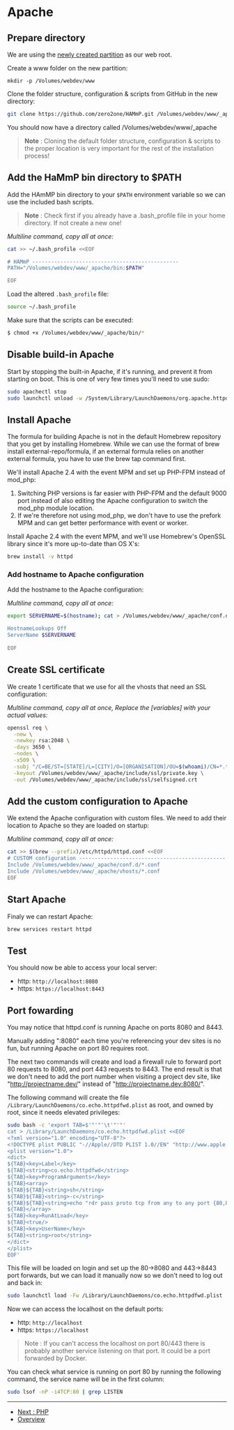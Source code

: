 # Apache

##	Prepare directory

We are using the [newly created partition](./Preparation.md#create-case-sensitive-partition)
as our web root.

Create a www folder on the new partition:

```bash
mkdir -p /Volumes/webdev/www
```

Clone the folder structure, configuration & scripts from GitHub in the new 
directory:

```bash
git clone https://github.com/zero2one/HAMmP.git /Volumes/webdev/www/_apache
```

You should now have a directory called /Volumes/webdev/www/_apache

> **Note** : Cloning the default folder structure, configuration & scripts to 
> the proper location is very important for the rest of the installation 
> process!

## Add the HaMmP bin directory to $PATH

Add the HAmMP bin directory to your `$PATH` environment variable so we can use 
the included bash scripts.

> **Note** : Check first if you already have a .bash_profile file in your home 
directory. If not create a new one!

_Multiline command, copy all at once:_

```bash
cat >> ~/.bash_profile <<EOF

# HAMmP -----------------------------------------------
PATH="/Volumes/webdev/www/_apache/bin:$PATH"

EOF
```

Load the altered `.bash_profile` file:

```bash
source ~/.bash_profile
```

Make sure that the scripts can be executed:

```bash
$ chmod +x /Volumes/webdev/www/_apache/bin/*
```

##	Disable build-in Apache

Start by stopping the built-in Apache, if it's running, and prevent it from 
starting on boot. This is one of very few times you'll need to use sudo:

```bash
sudo apachectl stop
sudo launchctl unload -w /System/Library/LaunchDaemons/org.apache.httpd.plist 2>/dev/null
```

## Install Apache

The formula for building Apache is not in the default Homebrew repository 
that you get by installing Homebrew. While we can use the format of brew 
install external-repo/formula, if an external formula relies on another 
external formula, you have to use the brew tap command first.

We'll install Apache 2.4 with the event MPM and set up PHP-FPM instead of 
mod_php:

1. Switching PHP versions is far easier with PHP-FPM and the default 9000 
   port instead of also editing the Apache configuration to switch the 
   mod_php module location.
2. If we're therefore not using mod_php, we don't have to use the prefork MPM 
   and can get better performance with event or worker.

Install Apache 2.4 with the event MPM, and we'll use Homebrew's OpenSSL 
library since it's more up-to-date than OS X's:

```bash
brew install -v httpd
```

### Add hostname to Apache configuration

Add the hostname to the Apache configuration:

_Multiline command, copy all at once:_

```bash
export SERVERNAME=$(hostname); cat > /Volumes/webdev/www/_apache/conf.d/hostname.conf <<EOF

HostnameLookups Off
ServerName $SERVERNAME
 
EOF
```

## Create SSL certificate

We create 1 certificate that we use for all the vhosts that need an SSL 
configuration:

_Multiline command, copy all at once, Replace the [variables] with your actual
values:_

```bash
openssl req \
  -new \
  -newkey rsa:2048 \
  -days 3650 \
  -nodes \
  -x509 \
  -subj "/C=BE/ST=[STATE]/L=[CITY]/O=[ORGANISATION]/OU=$(whoami)/CN=*.test" \
  -keyout /Volumes/webdev/www/_apache/include/ssl/private.key \
  -out /Volumes/webdev/www/_apache/include/ssl/selfsigned.crt
```

## Add the custom configuration to Apache

We extend the Apache configuration with custom files. We need to add their 
location to Apache so they are loaded on startup:

_Multiline command, copy all at once:_

```bash
cat >> $(brew --prefix)/etc/httpd/httpd.conf <<EOF
# CUSTOM configuration -----------------------------------------------
Include /Volumes/webdev/www/_apache/conf.d/*.conf
Include /Volumes/webdev/www/_apache/vhosts/*.conf
EOF
```

## Start Apache

Finaly we can restart Apache:

```bash
brew services restart httpd
```

## Test

You should now be able to access your local server:

* http: `http://localhost:8080`
* https: `https://localhost:8443`

## Port fowarding

You may notice that httpd.conf is running Apache on ports 8080 and 8443.

Manually adding ":8080" each time you're referencing your dev sites is no fun, 
but running Apache on port 80 requires root.

The next two commands will create and load a firewall rule to forward port 80 
requests to 8080, and port 443 requests to 8443. The end result is that we 
don't need to add the port number when visiting a project dev site, like 
"http://projectname.dev/" instead of "http://projectname.dev:8080/".

The following command will create the file 
`/Library/LaunchDaemons/co.echo.httpdfwd.plist` as root, and owned by root, 
since it needs elevated privileges:

```bash
sudo bash -c 'export TAB=$'"'"'\t'"'"'
cat > /Library/LaunchDaemons/co.echo.httpdfwd.plist <<EOF
<?xml version="1.0" encoding="UTF-8"?>
<!DOCTYPE plist PUBLIC "-//Apple//DTD PLIST 1.0//EN" "http://www.apple.com/DTDs/PropertyList-1.0.dtd">
<plist version="1.0">
<dict>
${TAB}<key>Label</key>
${TAB}<string>co.echo.httpdfwd</string>
${TAB}<key>ProgramArguments</key>
${TAB}<array>
${TAB}${TAB}<string>sh</string>
${TAB}${TAB}<string>-c</string>
${TAB}${TAB}<string>echo "rdr pass proto tcp from any to any port {80,8080} -> 127.0.0.1 port 8080" | pfctl -a "com.apple/260.HttpFwdFirewall" -Ef - &amp;&amp; echo "rdr pass proto tcp from any to any port {443,8443} -> 127.0.0.1 port 8443" | pfctl -a "com.apple/261.HttpFwdFirewall" -Ef - &amp;&amp; sysctl -w net.inet.ip.forwarding=1</string>
${TAB}</array>
${TAB}<key>RunAtLoad</key>
${TAB}<true/>
${TAB}<key>UserName</key>
${TAB}<string>root</string>
</dict>
</plist>
EOF'
```

This file will be loaded on login and set up the 80->8080 and 443->8443 port 
forwards, but we can load it manually now so we don't need to log out and back 
in:

```bash
sudo launchctl load -Fw /Library/LaunchDaemons/co.echo.httpdfwd.plist
```

Now we can access the localhost on the default ports:

* http: `http://localhost`
* https: `https://localhost`

> Note : If you can't access the localhost on port 80/443 there is probably
> another service listening on that port. It could be a port forwarded by 
> Docker.

You can check what service is running on port 80 by running the following
command, the service name will be in the first column:

```bash
sudo lsof -nP -i4TCP:80 | grep LISTEN
```

---

* [Next : PHP](./PHP.md)
* [Overview](../README.md)
